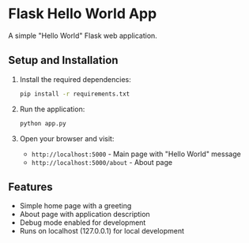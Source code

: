 # Flask Hello World App

A simple "Hello World" Flask web application.

## Setup and Installation

1. Install the required dependencies:
   ```bash
   pip install -r requirements.txt
   ```

2. Run the application:
   ```bash
   python app.py
   ```

3. Open your browser and visit:
   - `http://localhost:5000` - Main page with "Hello World" message
   - `http://localhost:5000/about` - About page

## Features

- Simple home page with a greeting
- About page with application description
- Debug mode enabled for development
- Runs on localhost (127.0.0.1) for local development